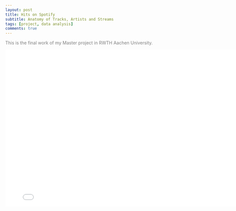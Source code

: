 ```yaml
---
layout: post
title: Hits on Spotify
subtitle: Anatomy of Tracks, Artists and Streams
tags: [project, data analysis]
comments: true
---
```

<font color=gray>This is the final work of my Master project in RWTH Aachen University.</font>   
<iframe src="/assets/final_report_master_project.pdf" style="width:800px; height:500px;" frameborder="0"></iframe>
